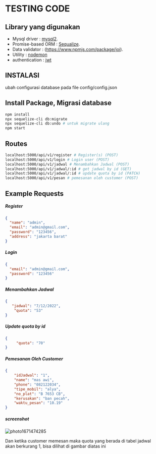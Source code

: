 # TESTING CODE 

## Library yang digunakan

- Mysql driver : [mysql2](https://www.npmjs.com/package/mysql2).
- Promise-based ORM : [Sequalize](https://www.npmjs.com/package/sequelize).
- Data validator : (https://www.npmjs.com/package/joi).
- Utility : [nodemon](https://www.npmjs.com/package/nodemon)
- authentication : [jwt](https://www.npmjs.com/package/jsonwebtoken)

## INSTALASI
ubah configurasi database pada file config/config.json <br>

## Install Package, Migrasi database
```sh
npm install
npx sequelize-cli db:migrate
npx sequelize-cli db:undo # untuk migrate ulang
npm start
```

## Routes
```sh
localhost:5000/api/v1/register # Register(s) (POST)
localhost:5000/api/v1/login # Login user (POST)
localhost:5000/api/v1/jadwal # Menambahkan Jadwal (POST)
localhost:5000/api/v1/jadwal/:id # get jadwal by id (GET)
localhost:5000/api/v1/jadwal/:id # update quota by id (PATCH)
localhost:5000/api/v1/pesan # pemesanan oleh customer (POST)
```

## Example Requests
##### Register 
```json
{
  "name": "admin",
  "email": "admin@gmail.com",
  "password": "123456",
  "address": "jakarta barat"
}
```

##### Login 
```json
{
  "email": "admin@gmail.com",
  "password": "123456"
}
```

##### Menambahkan Jadwal 
```json
{
   "jadwal": "7/12/2022",
    "quota": "53"
}
```

##### Update quota by id
```json
{
     "quota": "70"
}
```

##### Pemesanan Oleh Customer
```json
{
    "idJadwal": "1",
    "name": "mas awi",
    "phone": "082122034",
    "tipe_mobil": "alya",
    "no_plat": "B 7653 CB",
    "kerusakan": "ban pecah",
    "waktu_pesan": "10.19"
}
```

##### screenshot
![photo1671474285](https://user-images.githubusercontent.com/108688272/208495966-7efcc21a-a874-4351-bfa1-6568e32a9997.jpeg)

Dan ketika customer memesan maka quota yang berada di tabel jadwal akan berkurang 1, bisa dilihat di gambar diatas ini

